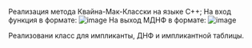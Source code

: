 Реализация метода Квайна-Мак-Класски на языке C++;
На вход функция в формате: ![image](https://github.com/user-attachments/assets/dc6fb921-550c-452e-9f95-40687b999952)
На выход МДНФ в формате: ![image](https://github.com/user-attachments/assets/044dfaff-87fd-463d-a193-0eb822e09c87)

Реализовани класс для импликанты, ДНФ и импликантной таблицы.
